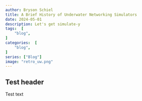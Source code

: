 ```yaml
---
author: Bryson Schiel
title: A Brief History of Underwater Networking Simulators
date: 2024-05-01
description: Let's get simulate-y
tags:  [
    "blog",
]
categories:  [
    "blog",
]
series: ["Blog"]
image: "retro_uw.png"
---
```


## Test header

Test text